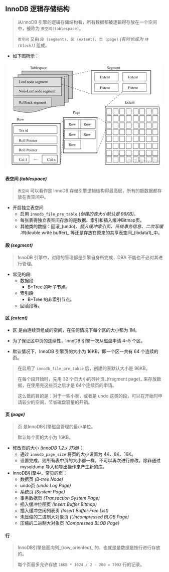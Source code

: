 ## InnoDB 逻辑存储结构

> 从InnoDB 引擎的逻辑存储结构看，所有数据都被逻辑得存放在一个空间中，被称为 `表空间(tablespace)`。
>
> `表空间` 又由 `段 (segment)`、`区 (extent)`、`页 (page)` _(有时也成为 `块(block)`)_ 组成。

* 如下图所示：

![总结】MySQL技术内幕四：InnoDB表的逻辑存储及实现- 知乎](../MySQL.assets/v2-50b50d5c6b799c3d84d8bcf7942b0086_b.jpg)



#### 表空间 _(tablespace)_

> `表空间` 可以看作是 InnoDB 存储引擎逻辑结构得最高层，所有的额数据都存放在表空间中。

* 开启独立表空间
  * 启用 `innodb_file_pre_table` _(创建的表大小默认是 96KB)_。
  * 每张表得独立表空间存放的是数据、索引和插入缓冲Bitmap页。
  * 其他类的数据：回滚_(undo)_、插入缓冲索引页、系统事务信息、二次写缓冲_(double write buffer)_ 等还是存放在原来的共享表空间_(ibdata1)_中。

#### 段 _(segment)_

> InnoDB 引擎中，对段的管理都是引擎自身所完成，DBA 不能也不必对其进行管理。

* 常见的段:
  * 数据段
    * B+Tree 的叶子节点。
  * 索引段
    * B+Tree 的非索引节点。
  * 回滚段等。

#### 区 _(extent)_

* 区 是由连续页组成的空间，在任何情况下每个区的大小都为 1M。

* 为了保证区中页的连续性，InnoDB 引擎一次从磁盘申请 4~5 个区。

* 默认情况下，InnoDB 引擎页的大小为 16KB，即一个区一共有 64 个连续的页。

> 在启用了 `innodb_file_pre_table` 后，创建的表默认大小是 96KB。
>
> 在每个段开始时，先用 32 个页大小的碎片页_(fragment page)_ 来存放数据，在使用完这些页之后才是 64个连续页的申请。
>
> 这么做的目的是：对于一些小表，或者是 undo 这类的段，可以在开始时申请较少的空间，节省磁盘容量的开销。

#### 页 _(page)_

> 页 是InnoDB引擎磁盘管理的最小单位。
>
> 默认每个页的大小为 16KB。

* 修改页的大小 _(InnoDB 1.2.x 开始)_：
  * 通过 `innodb_page_size` 将页的大小设置为 4K、8K、16K。
  * 设置完成，则所有表中页的大小都一样。不可以再次进行修改。除非通过 mysqldump 导入和导出操作来产生新的库。
* InnoDB引擎中，常见的页：
  * 数据页 _(B-tree Node)_
  * undo页 _(undo Log Page)_
  * 系统页 _(System Page)_
  * 事务数据页 _(Transaction System Page)_
  * 插入缓冲位图页 _(Insert Buffer Bitmap)_
  * 插入缓冲空闲列表页 _(Insert Buffer Free List)_
  * 未压缩的二进制大对象页 _(Uncompressed BLOB Page)_
  * 压缩的二进制大对象页 _(Compressed BLOB Page)_

#### 行

> InnoDB引擎是面向列_(row_oriented)_ 的，也就是是数据是按行进行存放的。
>
> 每个页最多允许存放 `16KB * 1024 / 2 - 200 = 7992` 行的记录。